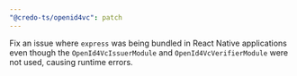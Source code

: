 ```yaml
---
"@credo-ts/openid4vc": patch
---
```


Fix an issue where `express` was being bundled in React Native applications even though the `OpenId4VcIssuerModule` and `OpenId4VcVerifierModule` were not used, causing runtime errors.
